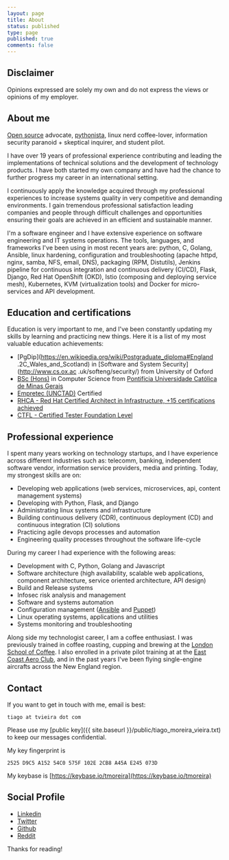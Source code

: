 ```yaml
---
layout: page
title: About
status: published
type: page
published: true
comments: false
---
```


## Disclaimer

Opinions expressed are solely my own and do not express the views or opinions of my employer.

## About me

[Open source](https://opensource.com/resources/what-open-source) advocate, [pythonista](https://en.wikipedia.org/wiki/Python_%28programming_language%29), linux nerd coffee-lover, information security paranoid + skeptical
inquirer, and student pilot.

I have over 19 years of professional experience contributing and leading the implementations of technical solutions and the development of technology products. I have both started my own company and have had the chance to further progress my career in an international setting.

I continuously apply the knowledge acquired through my professional experiences to increase systems quality in very competitive and demanding environments. I gain tremendous professional satisfaction leading companies and people through difficult challenges and opportunities ensuring their goals are achieved in an efficient and sustainable manner.

I'm a software engineer and I have extensive experience on software engineering and IT systems operations. The tools, languages, and frameworks I've been using in most recent years are: python, C, Golang, Ansible, linux hardening, configuration and troubleshooting (apache httpd, nginx, samba, NFS, email, DNS), packaging (RPM, Distutils), Jenkins pipeline for continuous integration and continuous delivery (CI/CD), Flask, Django, Red Hat OpenShift (OKD), Istio (composing and deploying service mesh), Kubernetes, KVM (virtualization tools) and Docker for micro-services and API development.

## Education and certifications

Education is very important to me, and I've been constantly updating my skills by learning and practicing new things. Here it is a list of my most valuable education achievements:

- [PgDip](https://en.wikipedia.org/wiki/Postgraduate_diploma#England
  .2C_Wales_and_Scotland) in [Software and System Security](http://www.cs.ox.ac
  .uk/softeng/security/) from University of Oxford
- [BSc (Hons)](https://en.wikipedia.org/wiki/Bachelor_of_Science#Brazil) in Computer Science from [Pontifícia Universidade Católica de Minas Gerais](http://www.pucpcaldas.br/)
- [Empretec (UNCTAD)](http://empretec.unctad.org/) Certified
- [RHCA - Red Hat Certified Architect in Infrastructure, +15 certifications achieved](https://www.redhat.com/rhtapps/certification/verify/?certId=160-116-729)
- [CTFL - Certified Tester Foundation Level](https://www.astqb.org/sections/list-of-certified-testers.php)

## Professional experience

I spent many years working on technology startups, and I have experience across different industries such as: telecomm, banking, independent software vendor, information service providers, media and printing. Today, my strongest skills are on:

- Developing web applications (web services, microservices, api, content management systems)
- Developing with Python, Flask, and Django
- Administrating linux systems and infrastructure
- Building continuous delivery (CDR), continuous deployment (CD) and continuous integration (CI) solutions
- Practicing agile devops processes and automation
- Engineering quality processes throughout the software life-cycle

During my career I had experience with the following areas:

- Development with C, Python, Golang and Javascript
- Software architecture (high availability, scalable web applications, component architecture, service oriented architecture, API design)
- Build and Release systems
- Infosec risk analysis and management
- Software and systems automation
- Configuration management ([Ansible](https://www.ansible.com/) and [Puppet](https://puppet.com/))
- Linux operating systems, applications and utilities
- Systems monitoring and troubleshooting

Along side my technologist career, I am a coffee enthusiast. I was previously trained in coffee roasting, cupping and brewing at the [London School of Coffee](http://www.londonschoolofcoffee.com/). I also enrolled in a private pilot training at at the [East Coast Aero Club](http://eastcoastaeroclub.com/), and in the past years I've been flying single-engine aircrafts across the New England region.

## Contact

If you want to get in touch with me, email is best:

`tiago at tvieira dot com`

Please use my [public key]({{ site.baseurl }}/public/tiago_moreira_vieira.txt)
to keep our messages confidential.

My key fingerprint is

`2525 D9C5 A152 54C0 575F 102E 2CB8 A45A E245 073D`

My keybase is [https://keybase.io/tmoreira](https://keybase.io/tmoreira)

## Social Profile

- [Linkedin](https://uk.linkedin.com/in/tiagovieira)
- [Twitter](https://twitter.com/tiagovieira)
- [Github](https://github.com/tvieira)
- [Reddit](https://www.reddit.com/user/tiagovieira)

Thanks for reading!
